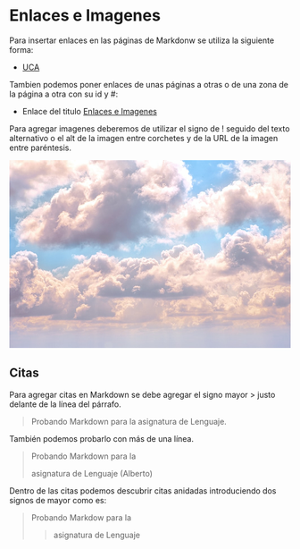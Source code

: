 # Enlaces e Imagenes

Para insertar enlaces en las páginas de Markdonw se utiliza la siguiente forma:

- [UCA](https://www.uca.es)
  
Tambien podemos poner enlaces de unas páginas a otras o de una zona de la página a otra con su id y #:

- Enlace del titulo [Enlaces e Imagenes](#enlaces)
  
Para agregar imagenes deberemos de utilizar el signo de ! seguido del texto alternativo o el alt de la imagen entre corchetes y de la URL de la imagen entre paréntesis.

![Imagen de unas nubes](../photo-1501630834273-4b5604d2ee31.jpeg)


## Citas

Para agregar citas en Markdown se debe agregar el signo mayor > justo delante de la línea del párrafo.

> Probando Markdown para la asignatura de Lenguaje.

También podemos probarlo con más de una línea.

> Probando Markdown para la 
>
> asignatura de Lenguaje (Alberto)

Dentro de las citas podemos descubrir citas anidadas introduciendo dos signos de mayor como es:

> Probando Markdow para la 
>
> > asignatura de Lenguaje